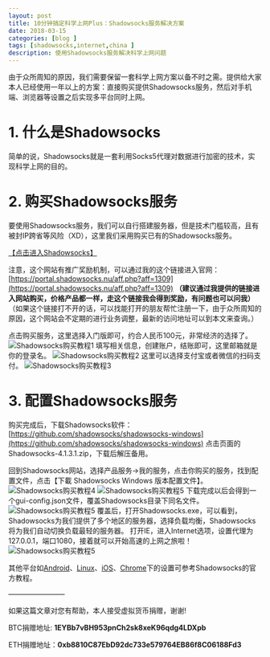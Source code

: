 ```yaml
---
layout: post
title: 10分钟搞定科学上网Plus：Shadowsocks服务解决方案
date: 2018-03-15
categories: [blog ]
tags: [shadowsocks,internet,china ]
description: 使用Shadowsocks服务解决科学上网问题
---
```


由于众所周知的原因，我们需要保留一套科学上网方案以备不时之需。提供给大家本人已经使用一年以上的方案：直接购买提供Shadowsocks服务，然后对手机端、浏览器等设置之后实现多平台同时上网。

# 1. 什么是Shadowsocks

简单的说，Shadowsocks就是一套利用Socks5代理对数据进行加密的技术，实现科学上网的目的。

# 2. 购买Shadowsocks服务

要使用Shadowsocks服务，我们可以自行搭建服务器，但是技术门槛较高，且有被封IP跨省等风险（XD），这里我们采用购买已有的Shadowsocks服务。

[【点击进入Shadowsocks】](https://portal.shadowsocks.nu/aff.php?aff=1309)

注意，这个网站有推广奖励机制，可以通过我的这个链接进入官网：
[https://portal.shadowsocks.nu/aff.php?aff=1309](https://portal.shadowsocks.nu/aff.php?aff=1309) **（建议通过我提供的链接进入网站购买，价格产品都一样，走这个链接我会得到奖励，有问题也可以问我）**
（如果这个链接打不开的话，可以找能打开的朋友帮忙注册一下，由于众所周知的原因，这个网站会不定期的进行业务调整，最新的访问地址可以到本文来查询。）

点击购买服务，这里选择入门版即可，约合人民币100元，非常经济的选择了。
![Shadowsocks购买教程1](/images/shadowsocks1.gif)
填写相关信息，创建账户，结账即可，这里邮箱就是你的登录名。
![Shadowsocks购买教程2](/images/shadowsocks2.gif)
这里可以选择支付宝或者微信的扫码支付。
![Shadowsocks购买教程3](/images/shadowsocks3.gif)

# 3. 配置Shadowsocks服务

购买完成后，下载Shadowsocks软件：[https://github.com/shadowsocks/shadowsocks-windows](https://github.com/shadowsocks/shadowsocks-windows)
点击页面的Shadowsocks-4.1.3.1.zip，下载后解压备用。

回到Shadowsocks网站，选择产品服务->我的服务，点击你购买的服务，找到配置文件，点击【下載 Shadowsocks Windows 版本配置文件】。
![Shadowsocks购买教程4](/images/shadowsocks4.gif)
![Shadowsocks购买教程5](/images/shadowsocks5.gif)
下载完成以后会得到一个gui-config.json文件，覆盖Shadowsocks目录下同名文件。
![Shadowsocks购买教程5](/images/shadowsocks6.gif)
覆盖后，打开Shadowsocks.exe，可以看到，Shadowsocks为我们提供了多个地区的服务器，选择负载均衡，Shadowsocks将为我们自动切换负载最轻的服务器。
打开IE，进入Internet选项，设置代理为127.0.0.1，端口1080，接着就可以开始高速的上网之旅啦！
![Shadowsocks购买教程5](/images/shadowsocks7.gif)

其他平台如[Android](https://portal.shadowsocks.nu/knowledgebase/44/Shadowsocks----Android.html)、[Linux](https://portal.shadowsocks.nu/knowledgebase/40/Shadowsocks----Linux.html)、[iOS](https://portal.shadowsocks.nu/knowledgebase/49/Shadowsocks----iOS.html)、[Chrome](https://portal.shadowsocks.nu/knowledgebase/50/---Chrome.html)下的设置可参考Shadowsocks的官方教程。

————————

如果这篇文章对您有帮助，本人接受虚拟货币捐赠，谢谢!

BTC捐赠地址: **1EYBb7vBH953pnCh2sk8xeK96qdg4LDXpb**

ETH捐赠地址：**0xb8810C87EbD92dc733e579764EB86f8C06188Fd3**